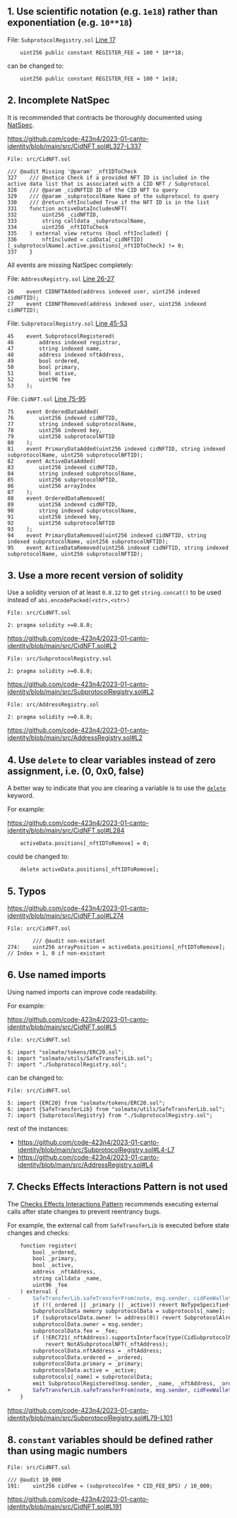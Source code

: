 ## 1. Use scientific notation (e.g. `1e18`) rather than exponentiation (e.g. `10**18`)

File: `SubprotocolRegistry.sol` [Line 17](https://github.com/code-423n4/2023-01-canto-identity/blob/main/src/SubprotocolRegistry.sol#L17)

```solidity
    uint256 public constant REGISTER_FEE = 100 * 10**18;
```

can be changed to:

```solidity
    uint256 public constant REGISTER_FEE = 100 * 1e18;
```

## 2. Incomplete NatSpec

It is recommended that contracts be thoroughly documented using [NatSpec](https://docs.soliditylang.org/en/develop/natspec-format.html).

https://github.com/code-423n4/2023-01-canto-identity/blob/main/src/CidNFT.sol#L327-L337

```solidity
File: src/CidNFT.sol

/// @audit Missing '@param' _nftIDToCheck
327    /// @notice Check if a provided NFT ID is included in the active data list that is associated with a CID NFT / Subprotocol
328    /// @param _cidNFTID ID of the CID NFT to query
329    /// @param _subprotocolName Name of the subprotocol to query
330    /// @return nftIncluded True if the NFT ID is in the list
331    function activeDataIncludesNFT(
332        uint256 _cidNFTID,
333        string calldata _subprotocolName,
334        uint256 _nftIDToCheck
335    ) external view returns (bool nftIncluded) {
336        nftIncluded = cidData[_cidNFTID][_subprotocolName].active.positions[_nftIDToCheck] != 0;
337    }
```

All events are missing NatSpec completely:

File: `AddressRegistry.sol` [Line 26-27](https://github.com/code-423n4/2023-01-canto-identity/blob/main/src/AddressRegistry.sol#L26-L27)

```solidity
26    event CIDNFTAdded(address indexed user, uint256 indexed cidNFTID);
27    event CIDNFTRemoved(address indexed user, uint256 indexed cidNFTID);
```

File: `SubprotocolRegistry.sol` [Line 45-53](https://github.com/code-423n4/2023-01-canto-identity/blob/main/src/SubprotocolRegistry.sol#L45-L53)

```solidity
45    event SubprotocolRegistered(
46        address indexed registrar,
47        string indexed name,
48        address indexed nftAddress,
49        bool ordered,
50        bool primary,
51        bool active,
52        uint96 fee
53    );
```

File: `CidNFT.sol` [Line 75-95](https://github.com/code-423n4/2023-01-canto-identity/blob/main/src/CidNFT.sol#L75-L95)

```solidity
75    event OrderedDataAdded(
76        uint256 indexed cidNFTID,
77        string indexed subprotocolName,
78        uint256 indexed key,
79        uint256 subprotocolNFTID
80    );
81    event PrimaryDataAdded(uint256 indexed cidNFTID, string indexed subprotocolName, uint256 subprotocolNFTID);
82    event ActiveDataAdded(
83        uint256 indexed cidNFTID,
84        string indexed subprotocolName,
85        uint256 subprotocolNFTID,
86        uint256 arrayIndex
87    );
88    event OrderedDataRemoved(
89        uint256 indexed cidNFTID,
90        string indexed subprotocolName,
91        uint256 indexed key,
92        uint256 subprotocolNFTID
93    );
94    event PrimaryDataRemoved(uint256 indexed cidNFTID, string indexed subprotocolName, uint256 subprotocolNFTID);
95    event ActiveDataRemoved(uint256 indexed cidNFTID, string indexed subprotocolName, uint256 subprotocolNFTID);
```

## 3. Use a more recent version of solidity

Use a solidity version of at least `0.8.12` to get `string.concat()` to be used instead of `abi.encodePacked(<str>,<str>)`

```solidity
File: src/CidNFT.sol

2: pragma solidity >=0.8.0;
```

https://github.com/code-423n4/2023-01-canto-identity/blob/main/src/CidNFT.sol#L2

```solidity
File: src/SubprotocolRegistry.sol

2: pragma solidity >=0.8.0;
```

https://github.com/code-423n4/2023-01-canto-identity/blob/main/src/SubprotocolRegistry.sol#L2

```solidity
File: src/AddressRegistry.sol

2: pragma solidity >=0.8.0;
```

https://github.com/code-423n4/2023-01-canto-identity/blob/main/src/AddressRegistry.sol#L2

## 4. Use `delete` to clear variables instead of zero assignment, i.e. (0, 0x0, false)

A better way to indicate that you are clearing a variable is to use the [`delete`](https://docs.soliditylang.org/en/v0.8.17/types.html#delete) keyword.

For example:

https://github.com/code-423n4/2023-01-canto-identity/blob/main/src/CidNFT.sol#L284

```solidity
    activeData.positions[_nftIDToRemove] = 0;
```

could be changed to:

```solidity
    delete activeData.positions[_nftIDToRemove];
```

## 5. Typos

https://github.com/code-423n4/2023-01-canto-identity/blob/main/src/CidNFT.sol#L274

```solidity
File: src/CidNFT.sol

        /// @audit non-existant
274:    uint256 arrayPosition = activeData.positions[_nftIDToRemove]; // Index + 1, 0 if non-existant
```

## 6. Use named imports

Using named imports can improve code readability.

For example:

https://github.com/code-423n4/2023-01-canto-identity/blob/main/src/CidNFT.sol#L5

```solidity
File: src/CidNFT.sol

5: import "solmate/tokens/ERC20.sol";
6: import "solmate/utils/SafeTransferLib.sol";
7: import "./SubprotocolRegistry.sol";
```

can be changed to:

```solidity
File: src/CidNFT.sol

5: import {ERC20} from "solmate/tokens/ERC20.sol";
6: import {SafeTransferLib} from "solmate/utils/SafeTransferLib.sol";
7: import {SubprotocolRegistry} from "./SubprotocolRegistry.sol";
```

rest of the instances:

- https://github.com/code-423n4/2023-01-canto-identity/blob/main/src/SubprotocolRegistry.sol#L4-L7
- https://github.com/code-423n4/2023-01-canto-identity/blob/main/src/AddressRegistry.sol#L4

## 7. Checks Effects Interactions Pattern is not used

The [Checks Effects Interactions Pattern](https://fravoll.github.io/solidity-patterns/checks_effects_interactions.html) recommends executing external calls after state changes to prevent reentrancy bugs.

For example, the external call from `SafeTransferLib` is executed before state changes and checks:

```diff
    function register(
        bool _ordered,
        bool _primary,
        bool _active,
        address _nftAddress,
        string calldata _name,
        uint96 _fee
    ) external {
-       SafeTransferLib.safeTransferFrom(note, msg.sender, cidFeeWallet, REGISTER_FEE);
        if (!(_ordered || _primary || _active)) revert NoTypeSpecified(_name);
        SubprotocolData memory subprotocolData = subprotocols[_name];
        if (subprotocolData.owner != address(0)) revert SubprotocolAlreadyExists(_name, subprotocolData.owner);
        subprotocolData.owner = msg.sender;
        subprotocolData.fee = _fee;
        if (!ERC721(_nftAddress).supportsInterface(type(CidSubprotocolNFT).interfaceId))
            revert NotASubprotocolNFT(_nftAddress);
        subprotocolData.nftAddress = _nftAddress;
        subprotocolData.ordered = _ordered;
        subprotocolData.primary = _primary;
        subprotocolData.active = _active;
        subprotocols[_name] = subprotocolData;
        emit SubprotocolRegistered(msg.sender, _name, _nftAddress, _ordered, _primary, _active, _fee);
+       SafeTransferLib.safeTransferFrom(note, msg.sender, cidFeeWallet, REGISTER_FEE);
    }
```

https://github.com/code-423n4/2023-01-canto-identity/blob/main/src/SubprotocolRegistry.sol#L79-L101

## 8. `constant` variables should be defined rather than using magic numbers

```solidity
File: src/CidNFT.sol

/// @audit 10_000
191:    uint256 cidFee = (subprotocolFee * CID_FEE_BPS) / 10_000;
```

https://github.com/code-423n4/2023-01-canto-identity/blob/main/src/CidNFT.sol#L191
